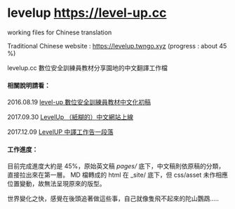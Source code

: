 # levelup https://level-up.cc 
working files for Chinese  translation

Traditional Chinese website : https://levelup.twngo.xyz (progress : about 45 %)

levelup.cc 數位安全訓練員教材分享園地的中文翻譯工作檔

#### 相關說明請看：
2016.08.19 [level-up 數位安全訓練員教材中文化初稿](http://self.jxtsai.info/2016/08/level-up.html)

2017.09.30 [LevelUp （紙糊的）中文網站上線](https://blog.jxtsai.info/2017/09/30/levelup/)

2017.12.09 [LevelUP 中譯工作告一段落](https://levelup.twngo.xyz/levelup/update/2017/12/09/update)

#### 工作進度：
目前完成進度大約是 45%，原始英文稿 _pages/_ 底下，中文稿則依原稿的分類，直接拉出來在第一層。
MD 檔轉成的 html 在 _site/ 底下，但 css/asset 未作相應位置變動，故無法呈現原來的版型。

世界變化之快，感覺在後頭追著做這些事，自己就像隻飛不起來的陀山鸚鵡..... 
